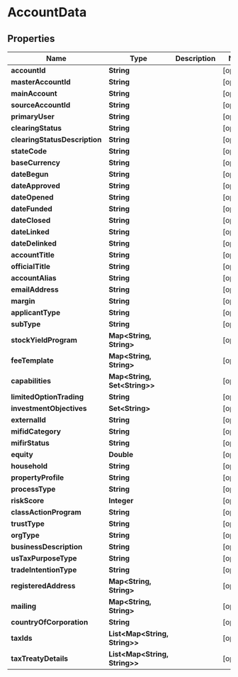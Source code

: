 

# AccountData


## Properties

| Name | Type | Description | Notes |
|------------ | ------------- | ------------- | -------------|
|**accountId** | **String** |  |  [optional] |
|**masterAccountId** | **String** |  |  [optional] |
|**mainAccount** | **String** |  |  [optional] |
|**sourceAccountId** | **String** |  |  [optional] |
|**primaryUser** | **String** |  |  [optional] |
|**clearingStatus** | **String** |  |  [optional] |
|**clearingStatusDescription** | **String** |  |  [optional] |
|**stateCode** | **String** |  |  [optional] |
|**baseCurrency** | **String** |  |  [optional] |
|**dateBegun** | **String** |  |  [optional] |
|**dateApproved** | **String** |  |  [optional] |
|**dateOpened** | **String** |  |  [optional] |
|**dateFunded** | **String** |  |  [optional] |
|**dateClosed** | **String** |  |  [optional] |
|**dateLinked** | **String** |  |  [optional] |
|**dateDelinked** | **String** |  |  [optional] |
|**accountTitle** | **String** |  |  [optional] |
|**officialTitle** | **String** |  |  [optional] |
|**accountAlias** | **String** |  |  [optional] |
|**emailAddress** | **String** |  |  [optional] |
|**margin** | **String** |  |  [optional] |
|**applicantType** | **String** |  |  [optional] |
|**subType** | **String** |  |  [optional] |
|**stockYieldProgram** | **Map&lt;String, String&gt;** |  |  [optional] |
|**feeTemplate** | **Map&lt;String, String&gt;** |  |  [optional] |
|**capabilities** | **Map&lt;String, Set&lt;String&gt;&gt;** |  |  [optional] |
|**limitedOptionTrading** | **String** |  |  [optional] |
|**investmentObjectives** | **Set&lt;String&gt;** |  |  [optional] |
|**externalId** | **String** |  |  [optional] |
|**mifidCategory** | **String** |  |  [optional] |
|**mifirStatus** | **String** |  |  [optional] |
|**equity** | **Double** |  |  [optional] |
|**household** | **String** |  |  [optional] |
|**propertyProfile** | **String** |  |  [optional] |
|**processType** | **String** |  |  [optional] |
|**riskScore** | **Integer** |  |  [optional] |
|**classActionProgram** | **String** |  |  [optional] |
|**trustType** | **String** |  |  [optional] |
|**orgType** | **String** |  |  [optional] |
|**businessDescription** | **String** |  |  [optional] |
|**usTaxPurposeType** | **String** |  |  [optional] |
|**tradeIntentionType** | **String** |  |  [optional] |
|**registeredAddress** | **Map&lt;String, String&gt;** |  |  [optional] |
|**mailing** | **Map&lt;String, String&gt;** |  |  [optional] |
|**countryOfCorporation** | **String** |  |  [optional] |
|**taxIds** | **List&lt;Map&lt;String, String&gt;&gt;** |  |  [optional] |
|**taxTreatyDetails** | **List&lt;Map&lt;String, String&gt;&gt;** |  |  [optional] |



